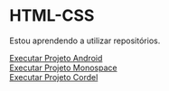 # HTML-CSS
Estou aprendendo a utilizar repositórios.

<a href="https://luizhenriquepereira.github.io/HTML-CSS/EXERCÍCIOS 2/d010/">Executar Projeto Android</a> <br>
<a href="https://luizhenriquepereira.github.io/HTML-CSS/PROJETOS/PROJETO_3BIM/Arquivos/intro.html">Executar Projeto Monospace</a><br>
<a href="https://luizhenriquepereira.github.io/HTML-CSS/PROJETOS/EXERCÍCIOS%202/d011/index.html">Executar Projeto Cordel</a><br>

